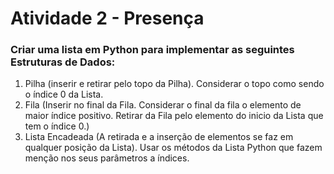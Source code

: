 # Atividade 2 - Presença

### Criar uma lista em Python para implementar as seguintes Estruturas de Dados:
1) Pilha (inserir e retirar pelo topo da Pilha). Considerar o topo como sendo o índice 0 da Lista.
2) Fila (Inserir no final da Fila. Considerar o final da fila o elemento de maior índice positivo. 
   Retirar da Fila pelo elemento do inicio da Lista que tem o índice 0.)
3) Lista Encadeada (A retirada e a inserção de elementos se faz em qualquer posição da Lista). 
   Usar os métodos da Lista Python que fazem menção nos seus parâmetros a índices.